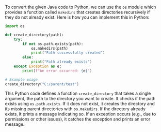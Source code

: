  To convert the given Java code to Python, we can use the `os` module which provides a function called `makedirs` that creates directories recursively if they do not already exist. Here is how you can implement this in Python:

```python
import os

def create_directory(path):
    try:
        if not os.path.exists(path):
            os.makedirs(path)
            print("Path successfully created")
        else:
            print("Path already exists")
    except Exception as e:
        print(f"An error occurred: {e}")

# Example usage
create_directory("C:/parent/test")
```

This Python code defines a function `create_directory` that takes a single argument, the path to the directory you want to create. It checks if the path exists using `os.path.exists`. If it does not exist, it creates the directory and its missing parent directories with `os.makedirs`. If the directory already exists, it prints a message indicating so. If an exception occurs (e.g., due to permissions or other issues), it catches the exception and prints an error message.
